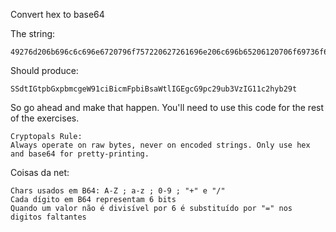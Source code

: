 Convert hex to base64

The string:

    49276d206b696c6c696e6720796f757220627261696e206c696b65206120706f69736f6e6f7573206d757368726f6f6d

Should produce:

    SSdtIGtpbGxpbmcgeW91ciBicmFpbiBsaWtlIGEgcG9pc29ub3VzIG11c2hyb29t

So go ahead and make that happen. You'll need to use this code for the rest of the exercises.

    Cryptopals Rule:
    Always operate on raw bytes, never on encoded strings. Only use hex and base64 for pretty-printing.

Coisas da net:

    Chars usados em B64: A-Z ; a-z ; 0-9 ; "+" e "/"
    Cada dígito em B64 representam 6 bits
    Quando um valor não é divisível por 6 é substituído por "=" nos digitos faltantes